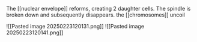 The [[nuclear envelope]] reforms, creating 2 daughter cells. The spindle is broken down and subsequently disappears. the [[chromosomes]] uncoil

![[Pasted image 20250223120131.png]]
![[Pasted image 20250223120141.png]]